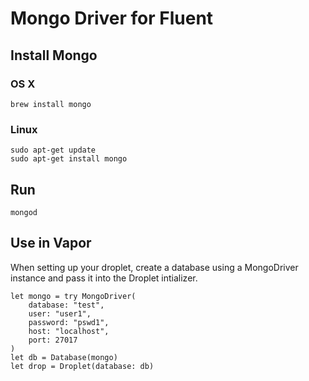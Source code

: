 # Mongo Driver for Fluent

## Install Mongo

### OS X

```shell
brew install mongo
```

### Linux

```shell
sudo apt-get update
sudo apt-get install mongo
```

## Run

```shell
mongod
```

## Use in Vapor

When setting up your droplet, create a database using a MongoDriver instance and pass it into the Droplet intializer.

```
let mongo = try MongoDriver(
	database: "test",
	user: "user1",
	password: "pswd1",
	host: "localhost",
	port: 27017
)
let db = Database(mongo)
let drop = Droplet(database: db)
```
